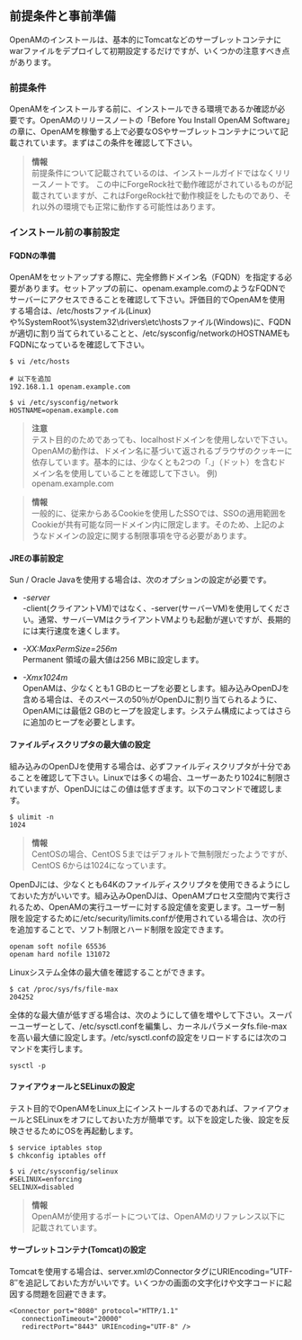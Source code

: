 ## 前提条件と事前準備

OpenAMのインストールは、基本的にTomcatなどのサーブレットコンテナにwarファイルをデプロイして初期設定するだけですが、いくつかの注意すべき点があります。

### 前提条件

OpenAMをインストールする前に、インストールできる環境であるか確認が必要です。OpenAMのリリースノートの「Before You Install OpenAM Software」の章に、OpenAMを稼働する上で必要なOSやサーブレットコンテナについて記載されています。まずはこの条件を確認して下さい。

> **情報**  
> 前提条件について記載されているのは、インストールガイドではなくリリースノートです。
> この中にForgeRock社で動作確認がされているものが記載されていますが、これはForgeRock社で動作検証をしたものであり、それ以外の環境でも正常に動作する可能性はあります。

### インストール前の事前設定

#### FQDNの準備

OpenAMをセットアップする際に、完全修飾ドメイン名（FQDN）を指定する必要があります。セットアップの前に、openam.example.comのようなFQDNでサーバーにアクセスできることを確認して下さい。評価目的でOpenAMを使用する場合は、/etc/hostsファイル(Linux)や%SystemRoot%\system32\drivers\etc\hostsファイル(Windows)に、FQDNが適切に割り当てられていることと、/etc/sysconfig/networkのHOSTNAMEもFQDNになっているを確認して下さい。

```
$ vi /etc/hosts
 
# 以下を追加
192.168.1.1 openam.example.com
```
 
```
$ vi /etc/sysconfig/network
HOSTNAME=openam.example.com
```

> **注意**  
> テスト目的のためであっても、localhostドメインを使用しないで下さい。 OpenAMの動作は、ドメイン名に基づいて返されるブラウザのクッキーに依存しています。基本的には、少なくとも2つの「.」（ドット）を含むドメイン名を使用していることを確認して下さい。
> 例) openam.example.com

> **情報**  
> 一般的に、従来からあるCookieを使用したSSOでは、SSOの適用範囲をCookieが共有可能な同一ドメイン内に限定します。そのため、上記のようなドメインの設定に関する制限事項を守る必要があります。

#### JREの事前設定

Sun / Oracle Javaを使用する場合は、次のオプションの設定が必要です。

- *-server*  
    -client(クライアントVM)ではなく、-server(サーバーVM)を使用してください。通常、サーバーVMはクライアントVMよりも起動が遅いですが、長期的には実行速度を速くします。

- *-XX:MaxPermSize=256m*  
    Permanent 領域の最大値は256 MBに設定します。

- *-Xmx1024m*  
    OpenAMは、少なくとも1 GBのヒープを必要とします。組み込みOpenDJを含める場合は、そのスペースの50％がOpenDJに割り当てられるように、OpenAMには最低2 GBのヒープを設定します。システム構成によってはさらに追加のヒープを必要とします。

#### ファイルディスクリプタの最大値の設定

組み込みのOpenDJを使用する場合は、必ずファイルディスクリプタが十分であることを確認して下さい。Linuxでは多くの場合、ユーザーあたり1024に制限されていますが、OpenDJにはこの値は低すぎます。以下のコマンドで確認します。

```	
$ ulimit -n
1024
```

> **情報**  
> CentOSの場合、CentOS 5まではデフォルトで無制限だったようですが、CentOS 6からは1024になっています。

OpenDJには、少なくとも64Kのファイルディスクリプタを使用できるようにしておいた方がいいです。組み込みOpenDJは、OpenAMプロセス空間内で実行されるため、OpenAMの実行ユーザーに対する設定値を変更します。ユーザー制限を設定するために/etc/security/limits.confが使用されている場合は、次の行を追加することで、ソフト制限とハード制限を設定できます。

```
openam soft nofile 65536
openam hard nofile 131072
```

Linuxシステム全体の最大値を確認することができます。

```
$ cat /proc/sys/fs/file-max
204252
```

全体的な最大値が低すぎる場合は、次のようにして値を増やして下さい。スーパーユーザーとして、/etc/sysctl.confを編集し、カーネルパラメータfs.file-maxを高い最大値に設定します。/etc/sysctl.confの設定をリロードするには次のコマンドを実行します。

```
sysctl -p
```

#### ファイアウォールとSELinuxの設定

テスト目的でOpenAMをLinux上にインストールするのであれば、ファイアウォールとSELinuxをオフにしておいた方が簡単です。以下を設定した後、設定を反映させるためにOSを再起動します。

```
$ service iptables stop
$ chkconfig iptables off
 
$ vi /etc/sysconfig/selinux
#SELINUX=enforcing
SELINUX=disabled
```

> **情報**  
> OpenAMが使用するポートについては、OpenAMのリファレンス以下に記載されています。


#### サーブレットコンテナ(Tomcat)の設定

Tomcatを使用する場合は、server.xmlのConnectorタグにURIEncoding=”UTF-8″を追記しておいた方がいいです。いくつかの画面の文字化けや文字コードに起因する問題を回避できます。

```
<Connector port="8080" protocol="HTTP/1.1"
   connectionTimeout="20000"
   redirectPort="8443" URIEncoding="UTF-8" />
```
